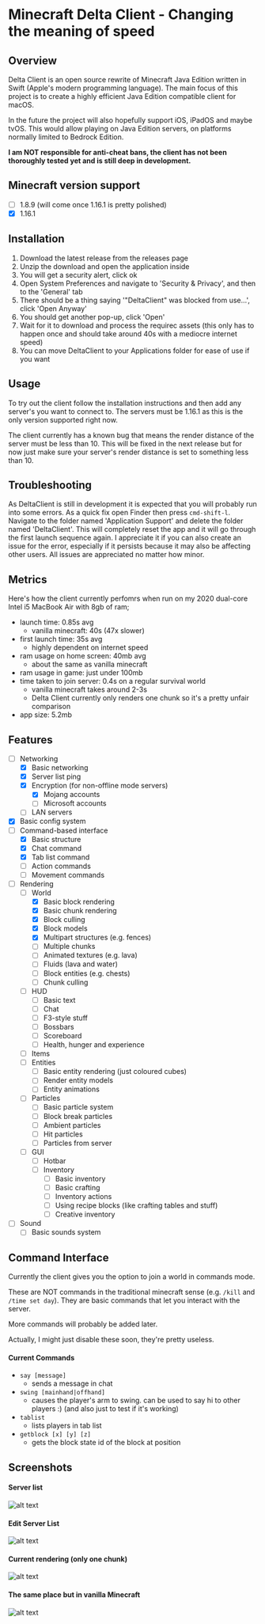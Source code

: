 # Minecraft Delta Client - Changing the meaning of speed

## Overview

Delta Client is an open source rewrite of Minecraft Java Edition written in Swift (Apple's modern programming language). The main focus of this project is to create a highly efficient Java Edition compatible client for macOS.

In the future the project will also hopefully support iOS, iPadOS and maybe tvOS. This would allow playing on Java Edition servers, on platforms normally limited to Bedrock Edition.

**I am NOT responsible for anti-cheat bans, the client has not been thoroughly tested yet and is still deep in development.**

## Minecraft version support

- [ ] 1.8.9 (will come once 1.16.1 is pretty polished)
- [x] 1.16.1

## Installation

1. Download the latest release from the releases page
2. Unzip the download and open the application inside
3. You will get a security alert, click ok
4. Open System Preferences and navigate to 'Security & Privacy', and then to the 'General' tab
5. There should be a thing saying '"DeltaClient" was blocked from use...', click 'Open Anyway'
6. You should get another pop-up, click 'Open'
7. Wait for it to download and process the requirec assets (this only has to happen once and should take around 40s with a mediocre internet speed)
8. You can move DeltaClient to your Applications folder for ease of use if you want

## Usage

To try out the client follow the installation instructions and then add any server's you want to connect to. The servers must be 1.16.1 as this is the only version supported right now.

The client currently has a known bug that means the render distance of the server must be less than 10. This will be fixed in the next release but for now just make sure your server's render distance is set to something less than 10.

## Troubleshooting

As DeltaClient is still in development it is expected that you will probably run into some errors. As a quick fix open Finder then press ```cmd-shift-l```. Navigate to the folder named 'Application Support' and delete the folder named 'DeltaClient'. This will completely reset the app and it will go through the first launch sequence again. I appreciate it if you can also create an issue for the error, especially if it persists because it may also be affecting other users. All issues are appreciated no matter how minor.

## Metrics

Here's how the client currently perfomrs when run on my 2020 dual-core Intel i5 MacBook Air with 8gb of ram;

- launch time: 0.85s avg
  - vanilla minecraft: 40s (47x slower)
- first launch time: 35s avg
  - highly dependent on internet speed
- ram usage on home screen: 40mb avg
  - about the same as vanilla minecraft
- ram usage in game: just under 100mb
- time taken to join server: 0.4s on a regular survival world
  - vanilla minecraft takes around 2-3s
  - Delta Client currently only renders one chunk so it's a pretty unfair comparison
- app size: 5.2mb

## Features

- [ ] Networking
  - [x] Basic networking
  - [x] Server list ping
  - [x] Encryption (for non-offline mode servers)
    - [x] Mojang accounts
    - [ ] Microsoft accounts
  - [ ] LAN servers
- [x] Basic config system
- [ ] Command-based interface
  - [x] Basic structure
  - [x] Chat command
  - [x] Tab list command
  - [ ] Action commands
  - [ ] Movement commands
- [ ] Rendering
  - [ ] World
    - [x] Basic block rendering
    - [x] Basic chunk rendering
    - [x] Block culling
    - [x] Block models
    - [x] Multipart structures (e.g. fences)
    - [ ] Multiple chunks
    - [ ] Animated textures (e.g. lava)
    - [ ] Fluids (lava and water)
    - [ ] Block entities (e.g. chests)
    - [ ] Chunk culling
  - [ ] HUD
    - [ ] Basic text
    - [ ] Chat
    - [ ] F3-style stuff
    - [ ] Bossbars
    - [ ] Scoreboard
    - [ ] Health, hunger and experience
  - [ ] Items
  - [ ] Entities
    - [ ] Basic entity rendering (just coloured cubes)
    - [ ] Render entity models
    - [ ] Entity animations
  - [ ] Particles
    - [ ] Basic particle system
    - [ ] Block break particles
    - [ ] Ambient particles
    - [ ] Hit particles
    - [ ] Particles from server
  - [ ] GUI
    - [ ] Hotbar
    - [ ] Inventory
      - [ ] Basic inventory
      - [ ] Basic crafting
      - [ ] Inventory actions
      - [ ] Using recipe blocks (like crafting tables and stuff)
      - [ ] Creative inventory
- [ ] Sound
  - [ ] Basic sounds system

## Command Interface

Currently the client gives you the option to join a world in commands mode.

These are NOT commands in the traditional minecraft sense (e.g. ```/kill``` and ```/time set day```). They are basic commands that let you interact with the server.

More commands will probably be added later.

Actually, I might just disable these soon, they're pretty useless.

#### Current Commands

- ```say [message]```
  - sends a message in chat
- ```swing [mainhand|offhand]```
  - causes the player's arm to swing. can be used to say hi to other players :) (and also just to test if it's working)
- ```tablist```
  - lists players in tab list
- ```getblock [x] [y] [z]```
  - gets the block state id of the block at position

## Screenshots

#### Server list

![alt text](https://github.com/stackotter/minecraft-swift-edition/blob/main/screenshots/server-list.png?raw=true)

#### Edit Server List

![alt text](https://github.com/stackotter/minecraft-swift-edition/blob/main/screenshots/edit-server-list.png?raw=true)

#### Current rendering (only one chunk)

![alt text](https://github.com/stackotter/minecraft-swift-edition/blob/main/screenshots/rendering/progress-5.png?raw=true)

#### The same place but in vanilla Minecraft

![alt text](https://github.com/stackotter/minecraft-swift-edition/blob/main/screenshots/rendering/progress-5-vanilla.png?raw=true)
